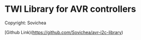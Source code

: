 # TWI Library for AVR controllers

Copyright: Sovichea

[Github Link)(https://github.com/Sovichea/avr-i2c-library)
